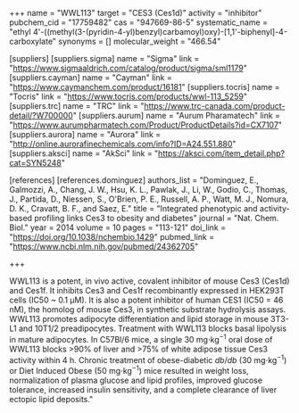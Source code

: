 +++
name = "WWL113"
target = "CES3 (Ces1d)"
activity = "inhibitor"
pubchem_cid = "17759482"
cas = "947669-86-5"
systematic_name = "ethyl 4'-((methyl(3-(pyridin-4-yl)benzyl)carbamoyl)oxy)-[1,1'-biphenyl]-4-carboxylate"
synonyms = []
molecular_weight = "466.54"

[suppliers]
    [suppliers.sigma]
        name = "Sigma"
        link = "https://www.sigmaaldrich.com/catalog/product/sigma/sml1179"
    [suppliers.cayman]
        name = "Cayman"
        link = "https://www.caymanchem.com/product/16181"
    [suppliers.tocris]
        name = "Tocris"
        link = "https://www.tocris.com/products/wwl-113_5259"
    [suppliers.trc]
        name = "TRC"
        link = "https://www.trc-canada.com/product-detail/?W700000"
    [suppliers.aurum]
        name = "Aurum Pharamatech"
        link = "https://www.aurumpharmatech.com/Product/ProductDetails?id=CX7107"
    [suppliers.aurora]
        name = "Aurora"
        link = "http://online.aurorafinechemicals.com/info?ID=A24.551.880"
    [suppliers.aksci]
        name = "AkSci"
        link = "https://aksci.com/item_detail.php?cat=SYN5248"

[references]
    [references.dominguez]
        authors_list = "Dominguez, E., Galmozzi, A., Chang, J. W., Hsu, K. L., Pawlak, J., Li, W., Godio, C., Thomas, J., Partida, D., Niessen, S., O'Brien, P. E., Russell, A. P., Watt, M. J., Nomura, D. K., Cravatt, B. F., and Saez, E."
        title = "Integrated phenotypic and activity-based profiling links Ces3 to obesity and diabetes"
        journal = "Nat. Chem. Biol."
        year = 2014
        volume = 10
        pages = "113-121"
        doi_link = "https://doi.org/10.1038/nchembio.1429"
        pubmed_link = "https://www.ncbi.nlm.nih.gov/pubmed/24362705"

+++

WWL113 is a potent, in vivo active, covalent inhibitor of mouse Ces3 (Ces1d) and Ces1f. It inhibits Ces3 and Ces1f recombinantly expressed in HEK293T cells (IC50 ~ 0.1 &micro;M). It is also a potent inhibitor of human CES1 (IC50 = 46 nM), the homolog of mouse Ces3, in synthetic substrate hydrolysis assays. WWL113 promotes adipocyte differentiation and lipid storage in mouse 3T3-L1 and 10T1/2 preadipocytes. Treatment with WWL113 blocks basal lipolysis in mature adipocytes. In C57Bl/6 mice, a single 30 mg⋅kg<sup>−1</sup> oral dose of WWL113 blocks >90% of liver and >75% of white adipose tissue Ces3 activity within 4 h. Chronic treatment of obese-diabetic <em>db</em>/<em>db</em> (30 mg⋅kg<sup>−1</sup>) or Diet Induced Obese (50 mg⋅kg<sup>−1</sup>) mice resulted in weight loss, normalization of plasma glucose and lipid profiles, improved glucose tolerance, increased insulin sensitivity, and a complete clearance of liver ectopic lipid deposits."
